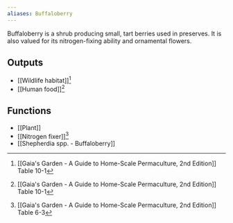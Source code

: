 ```yaml
---
aliases: Buffaloberry
---
```

Buffaloberry is a shrub producing small, tart berries used in preserves. It is also valued for its nitrogen-fixing ability and ornamental flowers.
## Outputs
- [[Wildlife habitat]][^2]
- [[Human food]][^2]
## Functions
- [[Plant]]
- [[Nitrogen fixer]][^1]
- [[Shepherdia spp. - Buffaloberry]]

[^1]: [[Gaia's Garden - A Guide to Home-Scale Permaculture, 2nd Edition]] Table 6-3
[^2]: [[Gaia's Garden - A Guide to Home-Scale Permaculture, 2nd Edition]] Table 10-1

